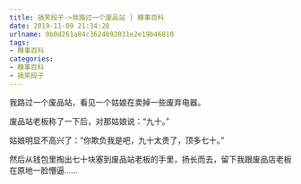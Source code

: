 ```yaml
---
title: 搞笑段子->我路过一个废品站 | 糗事百科
date: 2019-11-09 21:34:28
urlname: 0b0d261a84c3624b92031e2e19b46810
tags: 
- 糗事百科
categories:
- 糗事百科
- 搞笑段子
---
```

我路过一个废品站，看见一个姑娘在卖掉一些废弃电器。

废品站老板称了一下后，对那姑娘说：“九十。”

姑娘明显不高兴了：“你欺负我是吧，九十太贵了，顶多七十。”

然后从钱包里掏出七十块塞到废品站老板的手里，扬长而去，留下我跟废品店老板在原地一脸懵逼……


